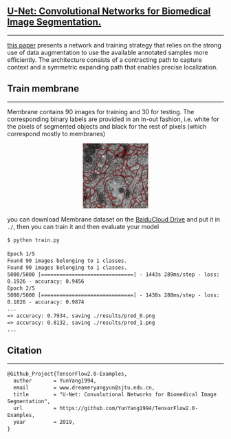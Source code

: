 
## [U-Net: Convolutional Networks for Biomedical Image Segmentation.](https://github.com/YunYang1994/ai-notebooks/blob/master/Unet.md)
--------------------
 [this paper](https://arxiv.org/abs/1505.04597) presents a network and training strategy that relies on the strong use of data augmentation to use the available annotated samples more efficiently. The architecture consists of a contracting path to capture context and a symmetric expanding path that enables precise localization.

## Train membrane
--------------------
Membrane contains 90 images for training and 30 for testing.  The corresponding binary labels are provided in an in-out fashion, i.e. white for the pixels of segmented objects and black for the rest of pixels (which correspond mostly to membranes)

<p align="center">
    <img width="30%" src="./results/pred_0.png" style="max-width:30%;">
    </a>
</p>

you can download Membrane dataset on the [BaiduCloud Drive](https://pan.baidu.com/s/1O9U48zDjulhLYONksX569w) and put it in `./`, then you can train it and then evaluate your model

```bashrc
$ python train.py

Epoch 1/5
Found 90 images belonging to 1 classes.
Found 90 images belonging to 1 classes.
5000/5000 [==============================] - 1443s 289ms/step - loss: 0.1926 - accuracy: 0.9456
Epoch 2/5
5000/5000 [==============================] - 1438s 288ms/step - loss: 0.1026 - accuracy: 0.9874
...
=> accuracy: 0.7934, saving ./results/pred_0.png
=> accuracy: 0.8132, saving ./results/pred_1.png
...
```

## Citation
--------------------
```
@Github_Project{TensorFlow2.0-Examples,
  author       = YunYang1994,
  email        = www.dreameryangyun@sjtu.edu.cn,
  title        = "U-Net: Convolutional Networks for Biomedical Image Segmentation",
  url          = https://github.com/YunYang1994/TensorFlow2.0-Examples,
  year         = 2019,
}
```
